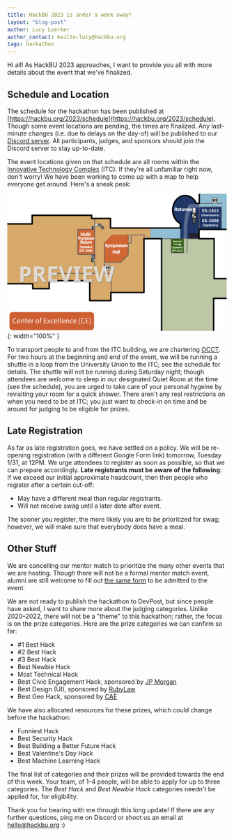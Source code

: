 ```yaml
---
title: HackBU 2023 is under a week away!
layout: "blog-post"
author: Lucy Loerker
author_contact: mailto:lucy@hackbu.org
tags: hackathon
---
```


Hi all! As HackBU 2023 approaches, I want to provide you all with more details about the event that we've finalized.

<!--more-->

## Schedule and Location

The schedule for the hackathon has been published at [https://hackbu.org/2023/schedule](https://hackbu.org/2023/schedule). Though some event locations are pending, the times are finalized. Any last-minute changes (i.e. due to delays on the day-of) will be published to our [Discord server](/discord). All participants, judges, and sponsors should join the Discord server to stay up-to-date.

The event locations given on that schedule are all rooms within the [Innovative Technology Complex](https://goo.gl/maps/YvZFvfeiAe17bU5x5) (ITC). If they're all unfamiliar right now, don't worry! We have been working to come up with a map to help everyone get around. Here's a sneak peak:

![ITC Map Preview](/img/blog/itc_map_preview.png){: width="100%" }

To transport people to and from the ITC building, we are chartering [OCCT](https://www.occtransport.org/). For two hours at the beginning and end of the event, we will be running a shuttle in a loop from the University Union to the ITC; see the schedule for details. The shuttle will not be running during Saturday night; though attendees are welcome to sleep in our designated Quiet Room at the time (see the schedule), you are urged to take care of your personal hygeine by revisiting your room for a quick shower. There aren't any real restrictions on when you need to be at ITC; you just want to check-in on time and be around for judging to be eligible for prizes.

## Late Registration

As far as late registration goes, we have settled on a policy. We will be re-opening registration (with a different Google Form link) tomorrow, Tuesday 1/31, at 12PM. We urge attendees to register as soon as possible, so that we can prepare accordingly. **Late registrants must be aware of the following**: If we exceed our initial approximate headcount, then then people who register after a certain cut-off:

- May have a different meal than regular registrants.
- Will not receive swag until a later date after event.

The sooner you register, the more likely you are to be prioritized for swag; however, we will make sure that everybody does have a meal.

## Other Stuff

We are cancelling our mentor match to prioritize the many other events that we are hosting. Though there will not be a formal mentor match event, alumni are still welcome to fill out [the same form](https://docs.google.com/forms/d/12pbJlA7gJWBVdA0i3p7AJZrq4kfqhN2sR0F1kVZHPVg/edit?usp=drive_web) to be admitted to the event.

We are not ready to publish the hackathon to DevPost, but since people have asked, I want to share more about the judging categories. Unlike 2020–2022, there will not be a "theme" to this hackathon; rather, the focus is on the prize categories. Here are the prize categories we can confirm so far:
- #1 Best Hack
- #2 Best Hack
- #3 Best Hack
- Best Newbie Hack
- Most Technical Hack
- Best Civic Engagement Hack, sponsored by [JP Morgan](https://www.jpmorgan.com/)
- Best Design (UI), sponsored by [RubyLaw](https://www.rubylaw.com/)
- Best Geo Hack, sponsored by [CAE](https://www.cae.com/)

We have also allocated resources for these prizes, which could change before the hackathon:
- Funniest Hack
- Best Security Hack
- Best Building a Better Future Hack
- Best Valentine's Day Hack
- Best Machine Learning Hack

The final list of categories and their prizes will be provided towards the end of this week. Your team, of 1–4 people, will be able to apply for up to three categories. The *Best Hack* and *Best Newbie Hack* categories needn't be applied for, for eligibility.

Thank you for bearing with me through this long update! If there are any further questions, ping me on Discord or shoot us an email at <a href="mailto:hello@hackbu.org">hello@hackbu.org</a> :)
